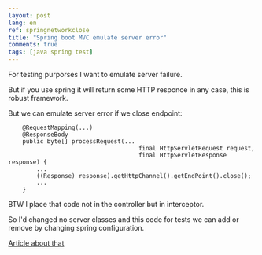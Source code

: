 ```yaml
---
layout: post
lang: en
ref: springnetworkclose
title: "Spring boot MVC emulate server error"
comments: true
tags: [java spring test]
---
```


For testing purporses I want to emulate server failure.

But if you use spring it will return some HTTP responce in any case, this is
robust framework.

But we can emulate server error if we close endpoint:

        @RequestMapping(...)
        @ResponseBody
        public byte[] processRequest(...
                                         final HttpServletRequest request,
                                         final HttpServletResponse response) {
            ...
            ((Response) response).getHttpChannel().getEndPoint().close();
            ...
        }

BTW I place that code not in the controller but in interceptor.

So I'd changed no server classes and this code for tests we can add or remove by changing
spring configuration.

[Article about that](posts/en/2018-02-21-boot_spring_mvc_interceptor/)
